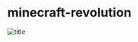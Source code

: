 # minecraft-revolution
![title](https://github.com/NewConnor/minecraft-revolution/assets/134515543/7985d53a-690b-4c09-b596-2cf34d3893a3)
